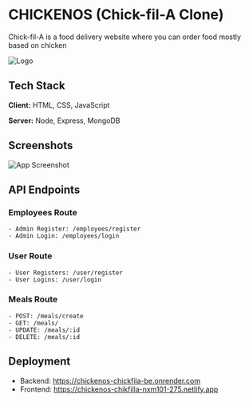 
# CHICKENOS  (Chick-fil-A Clone)

Chick-fil-A is a food delivery website where you can order food mostly based on chicken

![Logo](https://project-chickenos-chikfill-nxm101-275.netlify.app/images/CHICKENOS%20logo.jpeg)


## Tech Stack

**Client:** HTML, CSS, JavaScript

**Server:** Node, Express, MongoDB


## Screenshots

![App Screenshot](https://pranjaljain275.github.io/images/chickenos.png)


## API Endpoints

### Employees Route
    - Admin Register: /employees/register
    - Admin Login: /employees/login

### User Route
    - User Registers: /user/register
    - User Logins: /user/login

### Meals Route
    - POST: /meals/create
    - GET: /meals/
    - UPDATE: /meals/:id
    - DELETE: /meals/:id


## Deployment

 - Backend: https://chickenos-chickfila-be.onrender.com
 - Frontend: https://chickenos-chikfilla-nxm101-275.netlify.app
